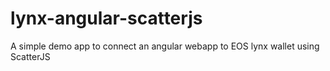 # lynx-angular-scatterjs
A simple demo app to connect an angular webapp to EOS lynx wallet using ScatterJS
